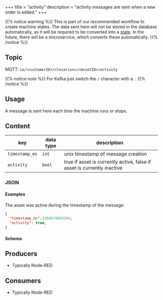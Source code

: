 +++
title = "activity"
description = "activity messages are sent when a new order is added."
+++

{{% notice warning %}}
This is part of our recommended workflow to create machine states. The data sent here will not be stored in the database automatically, as it will be required to be converted into a [state](/docs/architecture/datamodel/states). In the future, there will be a microservice, which converts these automatically.
{{% /notice %}}

## Topic

MQTT: ``ia/<customerID>/<location>/<AssetID>/activity``

{{% notice note %}}
For Kafka just switch the `/` character with a `.`
{{% /notice %}}

## Usage

A message is sent here each time the machine runs or stops. 
## Content

| key            | data type | description                                                             |
|----------------|-----------|-------------------------------------------------------------------------|
| `timestamp_ms` | `int`     | unix timestamp of message creation                                      |
| `activity`     | `bool`    | true if asset is currently active, false if asset is currently inactive |

### JSON

#### Examples

The asset was active during the timestamp of the message:
```json
{
  "timestamp_ms":1588879689394,
  "activity": true,
}
```



#### Schema
<!---
```json
{
    "$schema": "http://json-schema.org/draft/2019-09/schema",
    "$id": "https://learn.umh.app/content/docs/architecture/datamodel/messages/addOrder.json",
    "type": "object",
    "default": {},
    "title": "Root Schema",
    "required": [
        "product_id",
        "order_id",
        "target_units"
    ],
    "properties": {
        "product_id": {
            "type": "string",
            "default": "",
            "title": "The product id to be produced",
            "examples": [
                "test",
                "Beierlinger 30x15"
            ]
        },
        "order_id": {
            "type": "string",
            "default": "",
            "title": "The order id of the order",
            "examples": [
                "test_order",
                "HA16/4889"
            ]
        },
        "target_units": {
            "type": "integer",
            "default": 0,
            "minimum": 0,
            "title": "The amount of units to be produced",
            "examples": [
                1,
                100
            ]
        }
    },
    "examples": [{
      "product_id": "Beierlinger 30x15",
      "order_id": "HA16/4889",
      "target_units": 1
    },{
      "product_id":"test",
      "order_id":"test_order",
      "target_units":100
    }]
}
```
--->
## Producers

- Typically Node-RED

## Consumers

- Typically Node-RED

